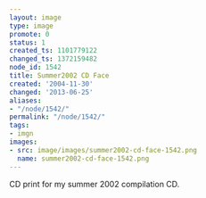 ```yaml
---
layout: image
type: image
promote: 0
status: 1
created_ts: 1101779122
changed_ts: 1372159482
node_id: 1542
title: Summer2002 CD Face
created: '2004-11-30'
changed: '2013-06-25'
aliases:
- "/node/1542/"
permalink: "/node/1542/"
tags:
- imgn
images:
- src: image/images/summer2002-cd-face-1542.png
  name: summer2002-cd-face-1542.png
---
```

CD print for my summer 2002 compilation CD.
